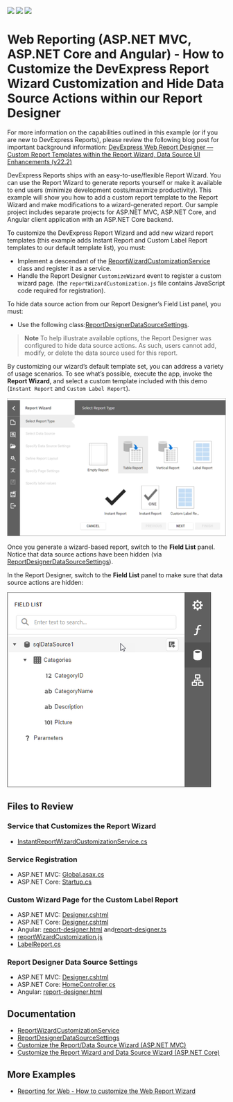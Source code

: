 <!-- default badges list -->
![](https://img.shields.io/endpoint?url=https://codecentral.devexpress.com/api/v1/VersionRange/602963716/2022.2)
[![](https://img.shields.io/badge/Open_in_DevExpress_Support_Center-FF7200?style=flat-square&logo=DevExpress&logoColor=white)](https://supportcenter.devexpress.com/ticket/details/T1148046)
[![](https://img.shields.io/badge/📖_How_to_use_DevExpress_Examples-e9f6fc?style=flat-square)](https://docs.devexpress.com/GeneralInformation/403183)
<!-- default badges end -->
# Web Reporting (ASP.NET MVC, ASP.NET Core and Angular) - How to Customize the DevExpress Report Wizard Customization and Hide Data Source Actions within our Report Designer

For more information on the capabilities outlined in this example (or if you are new to DevExpress Reports), please review the following blog post for important background information: [DevExpress Web Report Designer — Custom Report Templates within the Report Wizard, Data Source UI Enhancements (v22.2)](https://community.devexpress.com/blogs/reporting/archive/2023/03/02/devexpress-web-report-designer-enhancements-in-v22-2.aspx)

DevExpress Reports ships with an easy-to-use/flexible Report Wizard.  You can use the Report Wizard to generate reports yourself or make it available to end users (minimize development costs/maximize productivity). This example will show you how to add a custom report template to the Report Wizard and make modifications to a wizard-generated report. Our sample project includes separate projects for ASP.NET MVC, ASP.NET Core, and Angular client application with an ASP.NET Core backend.

To customize the DevExpress Report Wizard and add new wizard report templates (this example adds Instant Report and Custom Label Report templates to our default template list), you must:
 
- Implement a descendant of the [ReportWizardCustomizationService](https://docs.devexpress.com/XtraReports/DevExpress.XtraReports.Web.ReportDesigner.Services.ReportWizardCustomizationService) class and register it as a service.
- Handle the Report Designer `CustomizeWizard` event to register a custom wizard page. (the `reportWizardCustomization.js` file contains JavaScript code required for registration).

To hide data source action from our Report Designer’s Field List panel, you must:

- Use the following class:[ReportDesignerDataSourceSettings](https://docs.devexpress.com/XtraReports/DevExpress.XtraReports.Web.ReportDesigner.ReportDesignerDataSourceSettings).

> **Note**
> To help illustrate available options, the Report Designer was configured to hide data source actions. As such, users cannot add, modify, or delete the data source used for this report.

By customizing our wizard’s default template set, you can address a variety of usage scenarios. To see what’s possible, execute the app, invoke the **Report Wizard**, and select a custom template included with this demo (`Instant Report` and `Custom Label Report`).

![Report Wizard with Custom Template](Images/template.png)

Once you generate a wizard-based report, switch to the **Field List** panel. Notice that data source actions have been hidden (via [ReportDesignerDataSourceSettings](https://docs.devexpress.com/XtraReports/DevExpress.XtraReports.Web.ReportDesigner.ReportDesignerDataSourceSettings)).

In the Report Designer, switch to the **Field List** panel to make sure that data source actions are hidden:

![Report Designer Field List with Hidden Actions](Images/field-list-actions.png)


## Files to Review

### Service that Customizes the Report Wizard

- [InstantReportWizardCustomizationService.cs](Mvc/ReportWizardCustomizationServiceMvcExample/Services/InstantReportWizardCustomizationService.cs)

### Service Registration

- ASP.NET MVC: [Global.asax.cs](Mvc/ReportWizardCustomizationServiceMvcExample/Global.asax.cs)
- ASP.NET Core: [Startup.cs](AspNetCore/RWCSAspNetCoreExample/Startup.cs)

### Custom Wizard Page for the Custom Label Report

- ASP.NET MVC: [Designer.cshtml](Mvc/ReportWizardCustomizationServiceMvcExample/Views/Home/Designer.cshtml)
- ASP.NET Core: [Designer.cshtml](AspNetCore/RWCSAspNetCoreExample/Views/Home/Designer.cshtml)
- Angular: [report-designer.html](Angular/RWCSAngularExample/ClientApp/src/app/reportdesigner/report-designer.html) and[report-designer.ts](Angular/RWCSAngularExample/ClientApp/src/app/reportdesigner/report-designer.ts)
- [reportWizardCustomization.js](Mvc/ReportWizardCustomizationServiceMvcExample/Scripts/reportWizardCustomization.js)
- [LabelReport.cs](Mvc/ReportWizardCustomizationServiceMvcExample/PredefinedReports/LabelReport.cs)

### Report Designer Data Source Settings

- ASP.NET MVC: [Designer.cshtml](Mvc/ReportWizardCustomizationServiceMvcExample/Views/Home/Designer.cshtml)
- ASP.NET Core: [HomeController.cs](AspNetCore/RWCSAspNetCoreExample/Controllers/HomeController.cs)
- Angular: [report-designer.html](Angular/RWCSAngularExample/ClientApp/src/app/reportdesigner/report-designer.html)

## Documentation

- [ReportWizardCustomizationService](https://docs.devexpress.com/XtraReports/DevExpress.XtraReports.Web.ReportDesigner.Services.ReportWizardCustomizationService)
- [ReportDesignerDataSourceSettings](https://docs.devexpress.com/XtraReports/DevExpress.XtraReports.Web.ReportDesigner.ReportDesignerDataSourceSettings)
- [Customize the Report/Data Source Wizard (ASP.NET MVC)](https://docs.devexpress.com/XtraReports/401087/web-reporting/asp-net-mvc-reporting/end-user-report-designer-in-asp-net-mvc-applications/customization/customize-the-report-data-source-wizard)
- [Customize the Report Wizard and Data Source Wizard (ASP.NET Core)](https://docs.devexpress.com/XtraReports/401088/web-reporting/asp-net-core-reporting/end-user-report-designer-in-asp-net-applications/customize-the-report-designer/customize-the-report-wizard-and-data-source-wizard)

## More Examples

- [Reporting for Web - How to customize the Web Report Wizard](https://github.com/DevExpress-Examples/Reporting-Customize-Web-Report-Wizard)

